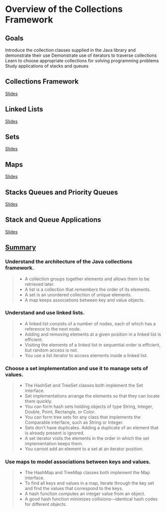 # Overview of the Collections Framework
## Goals
Introduce the collection classes supplied in the Java library and demonstrate their use
Demonstrate use of iterators to traverse collections
Learn to choose appropriate collections for solving programming problems
Study applications of stacks and queues

## Collections Framework
[Slides](https://docs.google.com/presentation/d/1yxnYi56gUzUAH2JtuwnfZ9VMmjpOAnyrdDH1f1l8wws/edit#slide=id.p4)

## Linked Lists
[Slides](https://docs.google.com/presentation/d/1yxnYi56gUzUAH2JtuwnfZ9VMmjpOAnyrdDH1f1l8wws/edit#slide=id.p12)

## Sets
[Slides](https://docs.google.com/presentation/d/1yxnYi56gUzUAH2JtuwnfZ9VMmjpOAnyrdDH1f1l8wws/edit#slide=id.p23)

## Maps
[Slides](https://docs.google.com/presentation/d/1yxnYi56gUzUAH2JtuwnfZ9VMmjpOAnyrdDH1f1l8wws/edit#slide=id.p36)

## Stacks Queues and Priority Queues
[Slides](https://docs.google.com/presentation/d/1yxnYi56gUzUAH2JtuwnfZ9VMmjpOAnyrdDH1f1l8wws/edit#slide=id.p53)

## Stack and Queue Applications
[Slides](https://docs.google.com/presentation/d/1yxnYi56gUzUAH2JtuwnfZ9VMmjpOAnyrdDH1f1l8wws/edit#slide=id.p59)

## [Summary](https://docs.google.com/presentation/d/1yxnYi56gUzUAH2JtuwnfZ9VMmjpOAnyrdDH1f1l8wws/edit#slide=id.p77)

### Understand the architecture of the Java collections framework.
> *  A collection groups together elements and allows them to be retrieved later.
> *  A list is a collection that remembers the order of its elements.
> *  A set is an unordered collection of unique elements.
> *  A map keeps associations between key and value objects.

### Understand and use linked lists.
> *  A linked list consists of a number of nodes, each of which has a reference to the next node.
> *  Adding and removing elements at a given position in a linked list is efficient.
> *  Visiting the elements of a linked list in sequential order is efficient, but random access is not.
> *  You use a list iterator to access elements inside a linked list.

### Choose a set implementation and use it to manage sets of values.
> *  The HashSet and TreeSet classes both implement the Set interface.
> *  Set implementations arrange the elements so that they can locate them quickly.
> *  You can form hash sets holding objects of type String, Integer, Double, Point, Rectangle, or Color.
> *  You can form tree sets for any class that implements the Comparable interface, such as String or Integer.
> *  Sets don’t have duplicates. Adding a duplicate of an element that is already present is ignored.
> *  A set iterator visits the elements in the order in which the set implementation keeps them.
> *  You cannot add an element to a set at an iterator position.

### Use maps to model associations between keys and values.
> *  The HashMap and TreeMap classes both implement the Map interface.
> *  To find all keys and values in a map, iterate through the key set and find the values that correspond to the keys.
> *  A hash function computes an integer value from an object.
> *  A good hash function minimizes collisions—identical hash codes for different objects.
